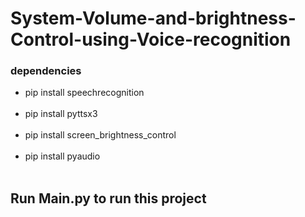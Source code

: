 # System-Volume-and-brightness-Control-using-Voice-recognition
<h3>dependencies<br></h3>
<ul>
<li>pip install speechrecognition</li><br>
<li>pip install pyttsx3</li><br>
<li>pip install screen_brightness_control</li><br>
<li>pip install pyaudio</li><br>
</ul>
<h2>Run Main.py to run this project </h2>
